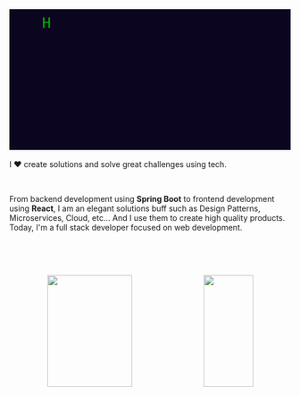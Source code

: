 <img  src="https://github.com/JAlexSouza/JAlexSouza/blob/main/outputgreeting.gif" alt="Greatings!">

<p align="left">I ❤️ create solutions and solve great challenges using tech.</p>
<br> 
<p>From backend development using <strong>Spring Boot</strong> to frontend development using <strong>React</strong>, I am an elegant solutions buff such as Design Patterns, Microservices, Cloud, etc...   And I use them to create high quality products. Today, I'm a full stack developer focused on web development.</p>&nbsp;

##

<br>

<div  align="center" style="margin-bottom:100px">
  <img height=200 width=55%  align="center" src="https://github-readme-stats.vercel.app/api?username=JAlexSouza&theme=dark" />
  <img height=200 width=42%  align="center" src="https://github-readme-stats.vercel.app/api/top-langs?username=JAlexSouza&layout=donut&theme=dark" />
</div>

<br>

##
